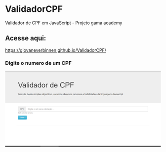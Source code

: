 # ValidadorCPF
Validador de CPF em JavaScript - Projeto gama academy

## Acesse aqui:
  https://giovaneverbinnen.github.io/ValidadorCPF/

### Digite  o numero de um CPF

![](home.PNG)
